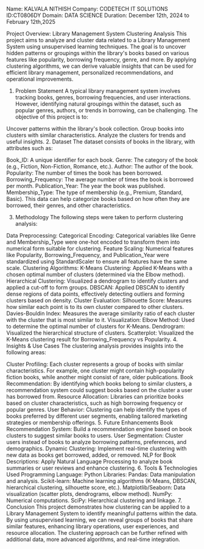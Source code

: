 Name: KALVALA NITHISH
Company: CODETECH IT SOLUTIONS 
ID:CT0806DY
Domain: DATA SCIENCE 
Duration: December 12th, 2024 to February 12th,2025

Project Overview: Library Management System Clustering Analysis
This project aims to analyze and cluster data related to a Library Management System using unsupervised learning techniques. The goal is to uncover hidden patterns or groupings within the library's books based on various features like popularity, borrowing frequency, genre, and more. By applying clustering algorithms, we can derive valuable insights that can be used for efficient library management, personalized recommendations, and operational improvements.

1. Problem Statement
A typical library management system involves tracking books, genres, borrowing frequencies, and user interactions. However, identifying natural groupings within the dataset, such as popular genres, authors, or trends in borrowing, can be challenging. The objective of this project is to:

Uncover patterns within the library's book collection.
Group books into clusters with similar characteristics.
Analyze the clusters for trends and useful insights.
2. Dataset
The dataset consists of books in the library, with attributes such as:

Book_ID: A unique identifier for each book.
Genre: The category of the book (e.g., Fiction, Non-Fiction, Romance, etc.).
Author: The author of the book.
Popularity: The number of times the book has been borrowed.
Borrowing_Frequency: The average number of times the book is borrowed per month.
Publication_Year: The year the book was published.
Membership_Type: The type of membership (e.g., Premium, Standard, Basic).
This data can help categorize books based on how often they are borrowed, their genres, and other characteristics.

3. Methodology
The following steps were taken to perform clustering analysis:

Data Preprocessing:
Categorical Encoding:
Categorical variables like Genre and Membership_Type were one-hot encoded to transform them into numerical form suitable for clustering.
Feature Scaling:
Numerical features like Popularity, Borrowing_Frequency, and Publication_Year were standardized using StandardScaler to ensure all features have the same scale.
Clustering Algorithms:
K-Means Clustering:
Applied K-Means with a chosen optimal number of clusters (determined via the Elbow method).
Hierarchical Clustering:
Visualized a dendrogram to identify clusters and applied a cut-off to form groups.
DBSCAN:
Applied DBSCAN to identify dense regions of data points, effectively detecting outliers and forming clusters based on density.
Cluster Evaluation:
Silhouette Score: Measures how similar each point is to its own cluster compared to other clusters.
Davies-Bouldin Index: Measures the average similarity ratio of each cluster with the cluster that is most similar to it.
Visualization:
Elbow Method: Used to determine the optimal number of clusters for K-Means.
Dendrogram: Visualized the hierarchical structure of clusters.
Scatterplot: Visualized the K-Means clustering result for Borrowing_Frequency vs Popularity.
4. Insights & Use Cases
The clustering analysis provides insights into the following areas:

Cluster Profiling: Each cluster represents a group of books with similar characteristics. For example, one cluster might contain high-popularity fiction books, while another might consist of rare, older publications.
Book Recommendation: By identifying which books belong to similar clusters, a recommendation system could suggest books based on the cluster a user has borrowed from.
Resource Allocation: Libraries can prioritize books based on cluster characteristics, such as high borrowing frequency or popular genres.
User Behavior: Clustering can help identify the types of books preferred by different user segments, enabling tailored marketing strategies or membership offerings.
5. Future Enhancements
Book Recommendation System: Build a recommendation engine based on book clusters to suggest similar books to users.
User Segmentation: Cluster users instead of books to analyze borrowing patterns, preferences, and demographics.
Dynamic Clustering: Implement real-time clustering with new data as books get borrowed, added, or removed.
NLP for Book Descriptions: Apply Natural Language Processing to analyze book summaries or user reviews and enhance clustering.
6. Tools & Technologies Used
Programming Language: Python
Libraries:
Pandas: Data manipulation and analysis.
Scikit-learn: Machine learning algorithms (K-Means, DBSCAN, hierarchical clustering, silhouette score, etc.).
Matplotlib/Seaborn: Data visualization (scatter plots, dendrograms, elbow method).
NumPy: Numerical computations.
SciPy: Hierarchical clustering and linkage.
7. Conclusion
This project demonstrates how clustering can be applied to a Library Management System to identify meaningful patterns within the data. By using unsupervised learning, we can reveal groups of books that share similar features, enhancing library operations, user experiences, and resource allocation. The clustering approach can be further refined with additional data, more advanced algorithms, and real-time integration.

